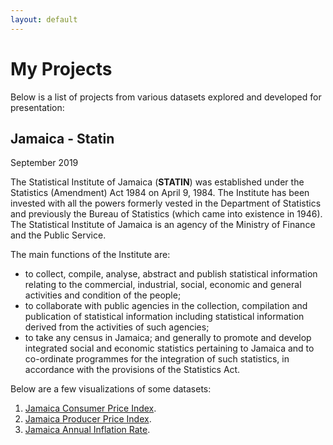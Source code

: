 ```yaml
---
layout: default
---
```


# My Projects

Below is a list of projects from various datasets explored and developed for presentation:

## Jamaica - Statin

September 2019

The Statistical Institute of Jamaica (**STATIN**) was established under the Statistics (Amendment) Act 1984 on April 9, 1984. The Institute has been invested with all the powers formerly vested in the Department of Statistics and previously the Bureau of Statistics (which came into existence in 1946). The Statistical Institute of Jamaica is an agency of the Ministry of Finance and the Public Service.

The main functions of the Institute are:

*   to collect, compile, analyse, abstract and publish statistical information relating to the commercial, industrial, social, economic and general activities and condition of the people;
*   to collaborate with public agencies in the collection, compilation and publication of statistical information including statistical information derived from the activities of such agencies;
*   to take any census in Jamaica; and generally to promote and develop integrated social and economic statistics pertaining to Jamaica and to co-ordinate programmes for the integration of such statistics, in accordance with the provisions of the Statistics Act.

Below are a few visualizations of some datasets:
1.  [Jamaica Consumer Price Index](./Jamaica/STATIN/jamaica-statin-cpi.html).
2.  [Jamaica Producer Price Index](./Jamaica/STATIN/jamaica-statin-ppi.html).
3.  [Jamaica Annual Inflation Rate](./Jamaica/STATIN/jamaica-statin-annual-inflation-rate.html).
